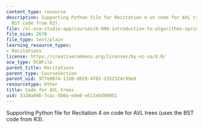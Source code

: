 ```yaml
---
content_type: resource
description: Supporting Python file for Recitation 4 on code for AVL trees (uses the
  BST code from R3).
file: /ol-ocw-studio-app/courses/6-006-introduction-to-algorithms-spring-2008/3328a09bfcac5b0aede0e511ebd98051_avl_r.py
file_size: 2670
file_type: text/plain
learning_resource_types:
- Recitations
license: https://creativecommons.org/licenses/by-nc-sa/4.0/
ocw_type: OCWFile
parent_title: Recitations
parent_type: CourseSection
parent_uid: 977e8874-11d8-d029-4782-2552324c99e8
resourcetype: Other
title: Code for AVL trees
uid: 3328a09b-fcac-5b0a-ede0-e511ebd98051
---
```

Supporting Python file for Recitation 4 on code for AVL trees (uses the BST code from R3).